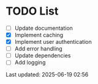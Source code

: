 # TODO List

- [ ] Update documentation
- [x] Implement caching
- [x] Implement user authentication
- [ ] Add error handling
- [ ] Update dependencies
- [ ] Add logging

Last updated: 2025-06-19 02:56
